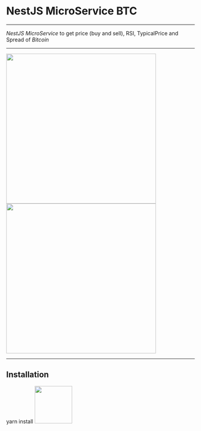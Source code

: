 # NestJS MicroService BTC

---

_NestJS MicroService_ to get price (buy and sell), RSI, TypicalPrice and Spread of _Bitcoin_

---

<img src="https://res.cloudinary.com/practicaldev/image/fetch/s--oJddeYhK--/c_imagga_scale,f_auto,fl_progressive,h_900,q_auto,w_1600/https://dev-to-uploads.s3.amazonaws.com/i/2956khrz01339gucwmp3.png" width="400"> <img src="https://logos-marcas.com/wp-content/uploads/2020/08/Bitcoin-Logo.png" width="400">

---
## Installation

yarn install <img src="https://www.pinclipart.com/picdir/middle/207-2071105_0-yarn-js-logo-clipart.png" width="100">
